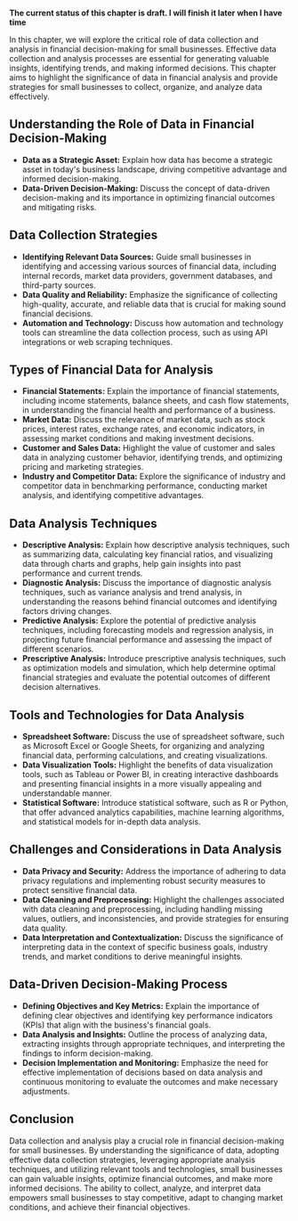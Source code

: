 **The current status of this chapter is draft. I will finish it later when I have time**

In this chapter, we will explore the critical role of data collection and analysis in financial decision-making for small businesses. Effective data collection and analysis processes are essential for generating valuable insights, identifying trends, and making informed decisions. This chapter aims to highlight the significance of data in financial analysis and provide strategies for small businesses to collect, organize, and analyze data effectively.

Understanding the Role of Data in Financial Decision-Making
-----------------------------------------------------------

* **Data as a Strategic Asset:** Explain how data has become a strategic asset in today's business landscape, driving competitive advantage and informed decision-making.
* **Data-Driven Decision-Making:** Discuss the concept of data-driven decision-making and its importance in optimizing financial outcomes and mitigating risks.

Data Collection Strategies
--------------------------

* **Identifying Relevant Data Sources:** Guide small businesses in identifying and accessing various sources of financial data, including internal records, market data providers, government databases, and third-party sources.
* **Data Quality and Reliability:** Emphasize the significance of collecting high-quality, accurate, and reliable data that is crucial for making sound financial decisions.
* **Automation and Technology:** Discuss how automation and technology tools can streamline the data collection process, such as using API integrations or web scraping techniques.

Types of Financial Data for Analysis
------------------------------------

* **Financial Statements:** Explain the importance of financial statements, including income statements, balance sheets, and cash flow statements, in understanding the financial health and performance of a business.
* **Market Data:** Discuss the relevance of market data, such as stock prices, interest rates, exchange rates, and economic indicators, in assessing market conditions and making investment decisions.
* **Customer and Sales Data:** Highlight the value of customer and sales data in analyzing customer behavior, identifying trends, and optimizing pricing and marketing strategies.
* **Industry and Competitor Data:** Explore the significance of industry and competitor data in benchmarking performance, conducting market analysis, and identifying competitive advantages.

Data Analysis Techniques
------------------------

* **Descriptive Analysis:** Explain how descriptive analysis techniques, such as summarizing data, calculating key financial ratios, and visualizing data through charts and graphs, help gain insights into past performance and current trends.
* **Diagnostic Analysis:** Discuss the importance of diagnostic analysis techniques, such as variance analysis and trend analysis, in understanding the reasons behind financial outcomes and identifying factors driving changes.
* **Predictive Analysis:** Explore the potential of predictive analysis techniques, including forecasting models and regression analysis, in projecting future financial performance and assessing the impact of different scenarios.
* **Prescriptive Analysis:** Introduce prescriptive analysis techniques, such as optimization models and simulation, which help determine optimal financial strategies and evaluate the potential outcomes of different decision alternatives.

Tools and Technologies for Data Analysis
----------------------------------------

* **Spreadsheet Software:** Discuss the use of spreadsheet software, such as Microsoft Excel or Google Sheets, for organizing and analyzing financial data, performing calculations, and creating visualizations.
* **Data Visualization Tools:** Highlight the benefits of data visualization tools, such as Tableau or Power BI, in creating interactive dashboards and presenting financial insights in a more visually appealing and understandable manner.
* **Statistical Software:** Introduce statistical software, such as R or Python, that offer advanced analytics capabilities, machine learning algorithms, and statistical models for in-depth data analysis.

Challenges and Considerations in Data Analysis
----------------------------------------------

* **Data Privacy and Security:** Address the importance of adhering to data privacy regulations and implementing robust security measures to protect sensitive financial data.
* **Data Cleaning and Preprocessing:** Highlight the challenges associated with data cleaning and preprocessing, including handling missing values, outliers, and inconsistencies, and provide strategies for ensuring data quality.
* **Data Interpretation and Contextualization:** Discuss the significance of interpreting data in the context of specific business goals, industry trends, and market conditions to derive meaningful insights.

Data-Driven Decision-Making Process
-----------------------------------

* **Defining Objectives and Key Metrics:** Explain the importance of defining clear objectives and identifying key performance indicators (KPIs) that align with the business's financial goals.
* **Data Analysis and Insights:** Outline the process of analyzing data, extracting insights through appropriate techniques, and interpreting the findings to inform decision-making.
* **Decision Implementation and Monitoring:** Emphasize the need for effective implementation of decisions based on data analysis and continuous monitoring to evaluate the outcomes and make necessary adjustments.

Conclusion
----------

Data collection and analysis play a crucial role in financial decision-making for small businesses. By understanding the significance of data, adopting effective data collection strategies, leveraging appropriate analysis techniques, and utilizing relevant tools and technologies, small businesses can gain valuable insights, optimize financial outcomes, and make more informed decisions. The ability to collect, analyze, and interpret data empowers small businesses to stay competitive, adapt to changing market conditions, and achieve their financial objectives.
